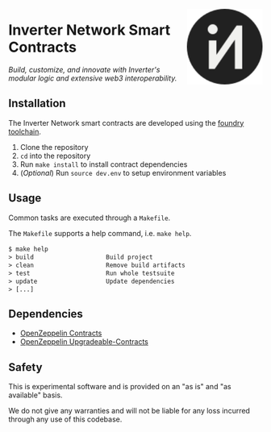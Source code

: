 <a href="https://inverter.network" target="_blank"><img align="right" width="150" height="150" top="100" src="./assets/logo_circle.svg"></a>

# Inverter Network Smart Contracts
*Build, customize, and innovate with Inverter's modular logic and extensive web3 interoperability.*


## Installation

The Inverter Network smart contracts are developed using the [foundry toolchain](https://getfoundry.sh).

1. Clone the repository
2. `cd` into the repository
3. Run `make install` to install contract dependencies
4. (_Optional_) Run `source dev.env` to setup environment variables

## Usage

Common tasks are executed through a `Makefile`.

The `Makefile` supports a help command, i.e. `make help`.

```
$ make help
> build                    Build project
> clean                    Remove build artifacts
> test                     Run whole testsuite
> update                   Update dependencies
> [...]
```

## Dependencies

- [OpenZeppelin Contracts](https://github.com/OpenZeppelin/openzeppelin-contracts)
- [OpenZeppelin Upgradeable-Contracts](https://github.com/OpenZeppelin/openzeppelin-contracts-upgradeable)

## Safety

This is experimental software and is provided on an "as is" and
"as available" basis.

We do not give any warranties and will not be liable for any loss incurred
through any use of this codebase.

